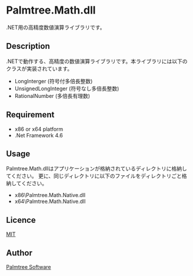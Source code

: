 Palmtree.Math.dll
====

.NET用の高精度数値演算ライブラリです。

## Description
.NETで動作する、高精度の数値演算ライブラリです。本ライブラリには以下のクラスが実装されています。
- LongInterger (符号付多倍長整数)
- UnsignedLongInteger (符号なし多倍長整数)
- RationalNumber (多倍長有理数)

## Requirement
- x86 or x64 platform
- .Net Framework 4.6

## Usage
Palmtree.Math.dllはアプリケーションが格納されているディレクトリに格納してください。
更に、同じディレクトリに以下のファイルをディレクトリごと格納してください。
- x86\Palmtree.Math.Native.dll
- x64\Palmtree.Math.Native.dll

## Licence

[MIT](https://github.com/rougemeilland/palmtreemath/blob/master/LICENCE.txt)

## Author

[Palmtree Software](https://github.com/rougemeilland/)
